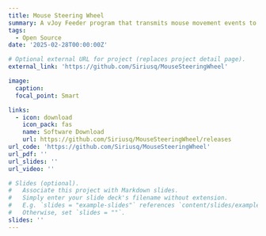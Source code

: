 ```yaml
---
title: Mouse Steering Wheel
summary: A vJoy Feeder program that transmits mouse movement events to vJoy (virtual joystick). vJoy then converts the input signals into analog controller outputs, enabling the simulation of a steering wheel or joystick using a mouse.
tags:
  - Open Source
date: '2025-02-28T00:00:00Z'

# Optional external URL for project (replaces project detail page).
external_link: 'https://github.com/Siriusq/MouseSteeringWheel'

image:
  caption: 
  focal_point: Smart

links:
  - icon: download
    icon_pack: fas
    name: Software Download
    url: https://github.com/Siriusq/MouseSteeringWheel/releases
url_code: 'https://github.com/Siriusq/MouseSteeringWheel'
url_pdf: ''
url_slides: ''
url_video: ''

# Slides (optional).
#   Associate this project with Markdown slides.
#   Simply enter your slide deck's filename without extension.
#   E.g. `slides = "example-slides"` references `content/slides/example-slides.md`.
#   Otherwise, set `slides = ""`.
slides: ''
---
```

